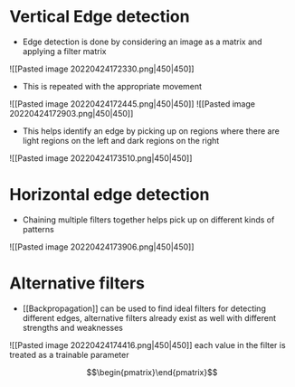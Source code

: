 # Vertical Edge detection
- Edge detection is done by considering an image as a matrix and applying a filter matrix 

![[Pasted image 20220424172330.png|450|450]]

- This is repeated with the appropriate movement

![[Pasted image 20220424172445.png|450|450]]
![[Pasted image 20220424172903.png|450|450]]

- This helps identify an edge by picking up on regions where there are light regions on the left and dark regions on the right 

![[Pasted image 20220424173510.png|450|450]]

# Horizontal edge detection 
- Chaining multiple filters together helps pick up on different kinds of patterns

![[Pasted image 20220424173906.png|450|450]]

# Alternative filters 
- [[Backpropagation]] can be used to find ideal filters for detecting different edges, alternative filters already exist as well with different strengths and weaknesses

![[Pasted image 20220424174416.png|450|450]]
each value in the filter is treated as a trainable parameter

$$\begin{pmatrix}\end{pmatrix}$$